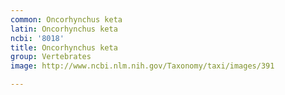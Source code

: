 ```yaml
---
common: Oncorhynchus keta
latin: Oncorhynchus keta
ncbi: '8018'
title: Oncorhynchus keta
group: Vertebrates
image: http://www.ncbi.nlm.nih.gov/Taxonomy/taxi/images/391

---
```

